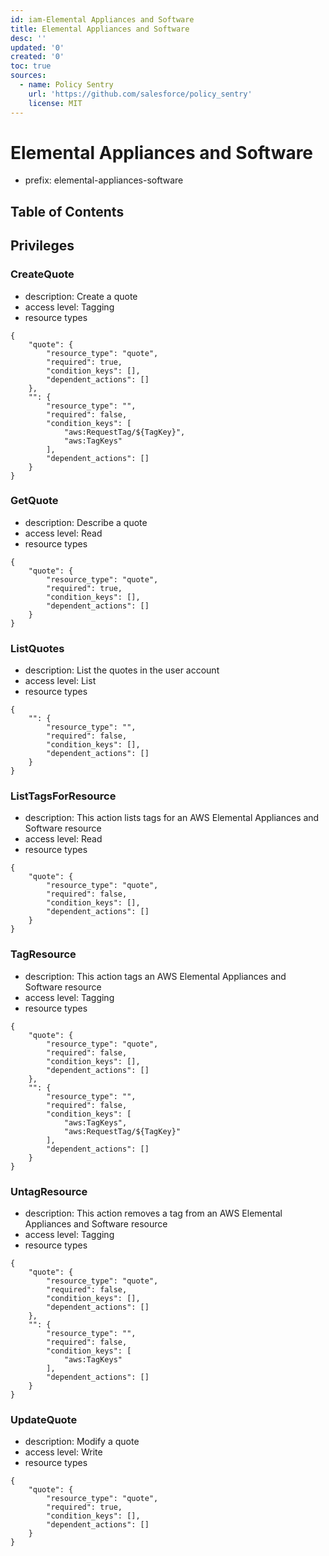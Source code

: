 ```yaml
---
id: iam-Elemental Appliances and Software
title: Elemental Appliances and Software
desc: ''
updated: '0'
created: '0'
toc: true
sources:
  - name: Policy Sentry
    url: 'https://github.com/salesforce/policy_sentry'
    license: MIT
---
```

# Elemental Appliances and Software
- prefix: elemental-appliances-software

## Table of Contents

## Privileges
### CreateQuote
- description: Create a quote
- access level: Tagging
- resource types
```
{
    "quote": {
        "resource_type": "quote",
        "required": true,
        "condition_keys": [],
        "dependent_actions": []
    },
    "": {
        "resource_type": "",
        "required": false,
        "condition_keys": [
            "aws:RequestTag/${TagKey}",
            "aws:TagKeys"
        ],
        "dependent_actions": []
    }
}
```
### GetQuote
- description: Describe a quote
- access level: Read
- resource types
```
{
    "quote": {
        "resource_type": "quote",
        "required": true,
        "condition_keys": [],
        "dependent_actions": []
    }
}
```
### ListQuotes
- description: List the quotes in the user account
- access level: List
- resource types
```
{
    "": {
        "resource_type": "",
        "required": false,
        "condition_keys": [],
        "dependent_actions": []
    }
}
```
### ListTagsForResource
- description: This action lists tags for an AWS Elemental Appliances and Software resource
- access level: Read
- resource types
```
{
    "quote": {
        "resource_type": "quote",
        "required": false,
        "condition_keys": [],
        "dependent_actions": []
    }
}
```
### TagResource
- description: This action tags an AWS Elemental Appliances and Software resource
- access level: Tagging
- resource types
```
{
    "quote": {
        "resource_type": "quote",
        "required": false,
        "condition_keys": [],
        "dependent_actions": []
    },
    "": {
        "resource_type": "",
        "required": false,
        "condition_keys": [
            "aws:TagKeys",
            "aws:RequestTag/${TagKey}"
        ],
        "dependent_actions": []
    }
}
```
### UntagResource
- description: This action removes a tag from an AWS Elemental Appliances and Software resource
- access level: Tagging
- resource types
```
{
    "quote": {
        "resource_type": "quote",
        "required": false,
        "condition_keys": [],
        "dependent_actions": []
    },
    "": {
        "resource_type": "",
        "required": false,
        "condition_keys": [
            "aws:TagKeys"
        ],
        "dependent_actions": []
    }
}
```
### UpdateQuote
- description: Modify a quote
- access level: Write
- resource types
```
{
    "quote": {
        "resource_type": "quote",
        "required": true,
        "condition_keys": [],
        "dependent_actions": []
    }
}
```
